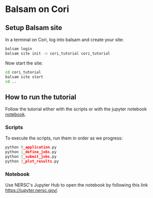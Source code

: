 # Balsam on Cori

## Setup Balsam site

In a terminal on Cori, log into balsam and create your site:
```bash
balsam login
balsam site init -n cori_tutorial cori_tutorial
```

Now start the site:
```bash
cd cori_tutorial
balsam site start
cd ..
```

## How to run the tutorial

Follow the tutorial either with the scripts or with the jupyter notebook [notebook](balsam_tutorial.ipynb).

### Scripts

To execute the scripts, run them in order as we progress:

```python 
python 0_application.py
python 1_define_jobs.py
python 2_submit_jobs.py
python 3_plot_results.py
```

### Notebook

Use NERSC's Jupyter Hub to open the notebook by following this link https://jupyter.nersc.gov/. 
